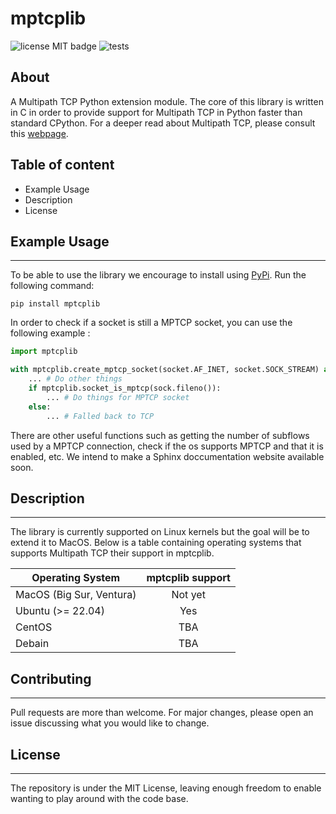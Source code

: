 # mptcplib
![license MIT badge](https://badgen.net/badge/license/MIT/blue)
![tests](https://github.com/mptcp-apps/mptcplib/actions/workflows/tests.yaml/badge.svg)

## About
A Multipath TCP Python extension module. The core of this library is written in C in order to provide support for Multipath TCP in Python faster than standard CPython. For a deeper read about Multipath TCP, please consult this [webpage](https://obonaventure.github.io/mmtp-book/).

## Table of content

- Example Usage
- Description
- License

## Example Usage
---

To be able to use the library we encourage to install using [PyPi](https://pypi.org/). Run the following command:

```
pip install mptcplib
```

In order to check if a socket is still a MPTCP socket, you can use the following example :
```python
import mptcplib

with mptcplib.create_mptcp_socket(socket.AF_INET, socket.SOCK_STREAM) as sock:
    ... # Do other things
    if mptcplib.socket_is_mptcp(sock.fileno()):
        ... # Do things for MPTCP socket
    else:
        ... # Falled back to TCP
```

There are other useful functions such as getting the number of subflows used by a MPTCP connection, check if the os supports MPTCP and that it is enabled, etc. We intend to make a Sphinx doccumentation website available soon.

## Description
---

The library is currently supported on Linux kernels but the goal will be to extend it to MacOS. Below is a table containing operating systems that supports Multipath TCP their support in mptcplib.

| Operating System | mptcplib support | 
| ----------- | :-----------: |
| MacOS (Big Sur, Ventura) | Not yet |
| Ubuntu (>= 22.04) | Yes |
| CentOS | TBA |
| Debain | TBA |

## Contributing
---
Pull requests are more than welcome. For major changes, please open an issue discussing what you would like to change.

## License
---
The repository is under the MIT License, leaving enough freedom to enable wanting to play around with the code base.